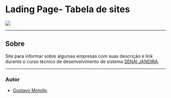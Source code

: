 # Lading Page- Tabela de sites

![](.//Captura%20de%20Tela%202024-09-06%20%C3%A0s%2010.53.14.png)

---
## Sobre
Site para informar sobre algumas empresas com suas descrição e link
durante o curso tecnico de desenvolvimento de sistema [SENAI JANDIRA](https.//sp.senai.br/unidade/jandira/).

---

### Autor
- [Gustavo Motollo](https://www.linkedin.com/in/gustavo-motollo-4889732b0/)

